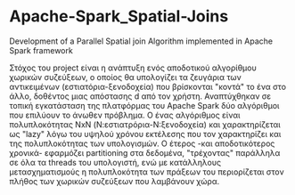 # Apache-Spark_Spatial-Joins
Development of a Parallel Spatial join Algorithm implemented in Apache Spark framework

Στόχος του project είναι η ανάπτυξη ενός αποδοτικού αλγορίθμου χωρικών συζεύξεων, ο οποίος θα υπολογίζει τα ζευγάρια των αντικειμένων (εστιατόρια-ξενοδοχεία) που βρίσκονται "κοντά" το ένα στο άλλο, δοθέντος μιας απόστασης d από τον χρήστη. Αναπτύχθηκαν σε τοπική εγκατάσταση της πλατφόρμας του Apache Spark δύο αλγόριθμοι που επιλύουν το άνωθεν πρόβλημα. Ο ένας αλγόριθμος είναι πολυπλοκότητας NxN (Ν:εστιατρόρια-N:ξενοδοχεία) και χαρακτηρίζεται ως "lazy" λόγω του υψηλού χρόνου εκτέλεσης που τον χαρακτηρίζει και της πολυπλοκότητας των υπολογισμών. Ο έτερος -και αποδοτικότερος χρονικά- εφαρμόζει partitioning στα δεδομένα, "τρέχοντας" παράλληλα σε όλα τα threads του υπολογιστή, ενώ με κατάλληλους μετασχηματισμούς η πολυπλοκότητα των πράξεων του περιορίζεται στον πλήθος των χωρικών συζεύξεων που λαμβάνουν χώρα. 
